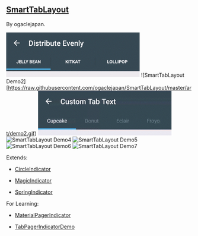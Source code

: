 
## [SmartTabLayout](https://github.com/ogaclejapan/SmartTabLayout)

By ogaclejapan.

![SmartTabLayout Demo1](https://raw.githubusercontent.com/ogaclejapan/SmartTabLayout/master/art/demo1.gif)
![SmartTabLayout Demo2][https://raw.githubusercontent.com/ogaclejapan/SmartTabLayout/master/art/demo2.gif)
![SmartTabLayout Demo3](https://raw.githubusercontent.com/ogaclejapan/SmartTabLayout/master/art/demo3.gif)
![SmartTabLayout Demo4](https://raw.githubusercontent.com/ogaclejapan/SmartTabLayout/master/art/demo4_gif)
![SmartTabLayout Demo5](https://raw.githubusercontent.com/ogaclejapan/SmartTabLayout/master/art/demo5_gif)
![SmartTabLayout Demo6](https://raw.githubusercontent.com/ogaclejapan/SmartTabLayout/master/art/demo6_gif)
![SmartTabLayout Demo7](https://raw.githubusercontent.com/ogaclejapan/SmartTabLayout/master/art/demo7_gif)

Extends:

- [CircleIndicator](https://github.com/ongakuer/CircleIndicator)

- [MagicIndicator](https://github.com/hackware1993/MagicIndicator)

- [SpringIndicator](https://github.com/chenupt/SpringIndicator)

For Learning:

- [MaterialPagerIndicator](https://github.com/amlcurran/MaterialPagerIndicator)

- [TabPagerIndicatorDemo](https://github.com/shanyao0/TabPagerIndicatorDemo)
